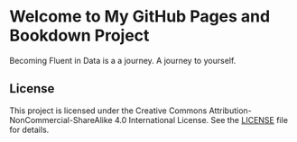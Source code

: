 # Welcome to My GitHub Pages and Bookdown Project

Becoming Fluent in Data is a a journey. A journey to yourself. 

## License

This project is licensed under the Creative Commons Attribution-NonCommercial-ShareAlike 4.0 International License. See the [LICENSE](LICENSE) file for details.


